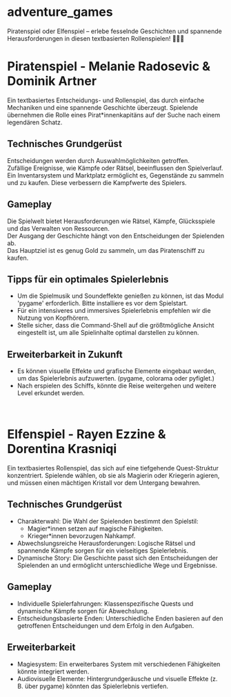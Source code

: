 # adventure_games
Piratenspiel oder Elfenspiel – erlebe fesselnde Geschichten und spannende Herausforderungen in diesen textbasierten Rollenspielen! 🏴‍☠️✨

# Piratenspiel - Melanie Radosevic & Dominik Artner

Ein textbasiertes Entscheidungs- und Rollenspiel, das durch einfache Mechaniken und eine spannende Geschichte überzeugt. 
Spielende übernehmen die Rolle eines Pirat*innenkapitäns auf der Suche nach einem legendären Schatz.

## Technisches Grundgerüst
Entscheidungen werden durch Auswahlmöglichkeiten getroffen.  
Zufällige Ereignisse, wie Kämpfe oder Rätsel, beeinflussen den Spielverlauf.  
Ein Inventarsystem und Marktplatz ermöglicht es, Gegenstände zu sammeln und zu kaufen. Diese verbessern die Kampfwerte des Spielers.

## Gameplay
Die Spielwelt bietet Herausforderungen wie Rätsel, Kämpfe, Glücksspiele und das Verwalten von Ressourcen.  
Der Ausgang der Geschichte hängt von den Entscheidungen der Spielenden ab.  
Das Hauptziel ist es genug Gold zu sammeln, um das Piratenschiff zu kaufen.

## Tipps für ein optimales Spielerlebnis
- Um die Spielmusik und Soundeffekte genießen zu können, ist das Modul 'pygame' erforderlich. Bitte installiere es vor dem Spielstart.  
- Für ein intensiveres und immersives Spielerlebnis empfehlen wir die Nutzung von Kopfhörern.  
- Stelle sicher, dass die Command-Shell auf die größtmögliche Ansicht eingestellt ist, um alle Spielinhalte optimal darstellen zu können.

## Erweiterbarkeit in Zukunft
- Es können visuelle Effekte und grafische Elemente eingebaut werden, um das Spielerlebnis aufzuwerten. (pygame, colorama oder pyfiglet.)  
- Nach erspielen des Schiffs, könnte die Reise weitergehen und weitere Level erkundet werden.

</br>

# Elfenspiel - Rayen Ezzine & Dorentina Krasniqi
Ein textbasiertes Rollenspiel, das sich auf eine tiefgehende Quest-Struktur konzentriert. 
Spielende wählen, ob sie als Magierin oder Kriegerin agieren, und müssen einen mächtigen Kristall vor dem Untergang bewahren.

## Technisches Grundgerüst
- Charakterwahl:
  Die Wahl der Spielenden bestimmt den Spielstil:
  - Magier*innen setzen auf magische Fähigkeiten.
  - Krieger*innen bevorzugen Nahkampf.
- Abwechslungsreiche Herausforderungen:
Logische Rätsel und spannende Kämpfe sorgen für ein vielseitiges Spielerlebnis.
- Dynamische Story:
Die Geschichte passt sich den Entscheidungen der Spielenden an und ermöglicht unterschiedliche Wege und Ergebnisse.

## Gameplay
- Individuelle Spielerfahrungen:
Klassenspezifische Quests und dynamische Kämpfe sorgen für Abwechslung.
- Entscheidungsbasierte Enden:
Unterschiedliche Enden basieren auf den getroffenen Entscheidungen und dem Erfolg in den Aufgaben.

## Erweiterbarkeit
- Magiesystem:
Ein erweiterbares System mit verschiedenen Fähigkeiten könnte integriert werden.
- Audiovisuelle Elemente:
Hintergrundgeräusche und visuelle Effekte (z. B. über pygame) könnten das Spielerlebnis vertiefen.


